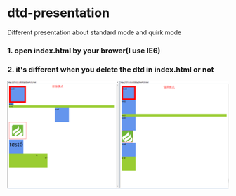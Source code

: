# dtd-presentation
Different presentation about standard mode and quirk mode

### 1. open index.html by your brower(I use IE6)
### 2. it's different when you delete the dtd in index.html or not 
![avatar](https://github.com/evilrescuer/dtd-presentation/blob/master/dtd-presentation.png)

